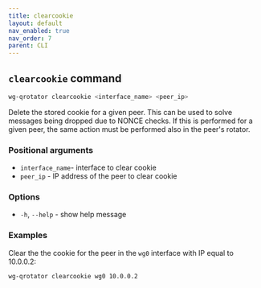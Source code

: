 ```yaml
---
title: clearcookie
layout: default
nav_enabled: true
nav_order: 7
parent: CLI
---
```


## `clearcookie` command

```bash
wg-qrotator clearcookie <interface_name> <peer_ip>
```

Delete the stored cookie for a given peer. This can be used to solve messages being dropped due to NONCE checks. If this is performed for a given peer, the same action must be performed also in the peer's rotator.

### Positional arguments

- `interface_name`- interface to clear cookie
- `peer_ip` - IP address of the peer to clear cookie

### Options

- `-h`, `--help` -  show help message

### Examples

Clear the the cookie for the peer in the `wg0` interface with IP equal to 10.0.0.2:
```bash
wg-qrotator clearcookie wg0 10.0.0.2
```
